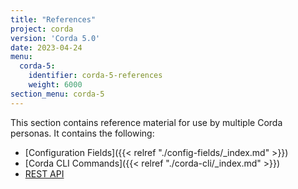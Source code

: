```yaml
---
title: "References"
project: corda
version: 'Corda 5.0'
date: 2023-04-24
menu:
  corda-5:
    identifier: corda-5-references
    weight: 6000
section_menu: corda-5
---
```

This section contains reference material for use by multiple Corda personas. It contains the following:
* [Configuration Fields]({{< relref "./config-fields/_index.md" >}})
* [Corda CLI Commands]({{< relref "./corda-cli/_index.md" >}})
* [REST API](./rest-api/C5_OpenAPI.html)